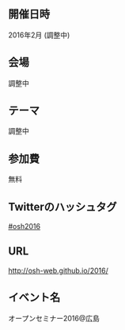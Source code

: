 ## 開催日時

2016年2月 (調整中)

## 会場

調整中

## テーマ

調整中

## 参加費

無料

## Twitterのハッシュタグ

[#osh2016](https://twitter.com/search?q=%23osh2015&src=typd)

## URL

http://osh-web.github.io/2016/

## イベント名

オープンセミナー2016@広島
